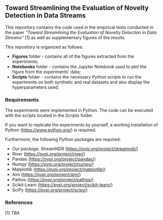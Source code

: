 ## Toward Streamlining the Evaluation of Novelty Detection in Data Streams

This repository contains the code used in the empirical tests conducted in the paper *"Toward Streamlining the Evaluation of Novelty Detection in Data Streams"* [1] as well as supplementary figures of the results.

This repository is organized as follows:
* **Figures** folder - contains all of the figures extracted from the experiments;
* **Notebooks** folder - contains the Jupyter Notebook used to plot the figure from the experiments' data;
* **Scripts** folder - contains the necessary Python scripts to run the experiments on both synthetic and real datasets and also display the hyperparameters used;

### Requirements
The experiments were implemented in Python. The code can be executed with the scripts located in the *Scripts* folder.

If you want to replicate the experiments by yourself, a working installation of Python (https://www.python.org/) is required.

Furthermore, the following Python packages are required:

- *Our package,* StreamNDR (https://pypi.org/project/streamndr/)
- River (https://pypi.org/project/river/)
- Pandas (https://pypi.org/project/pandas/)
- Numpy (https://pypi.org/project/numpy/)
- Matplotlib (https://pypi.org/project/matplotlib/)
- Aim (https://pypi.org/project/aim/)
- Pathos (https://pypi.org/project/pathos/)
- Scikit-Learn (https://pypi.org/project/scikit-learn/)
- SciPy (https://pypi.org/project/scipy/)

### References
[1] *TBA*